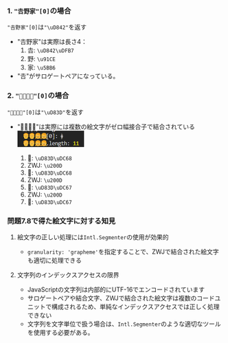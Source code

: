 ### 1. `"𠮷野家"[0]`の場合

`"𠮷野家"[0]`は`"\uD842"`を返す

- "𠮷野家"は実際は長さ4：
  1. 𠮷: `\uD842\uDFB7`
  2. 野: `\u91CE`
  3. 家: `\u5BB6`
- "𠮷"がサロゲートペアになっている。

### 2. `"👨‍👨‍👧‍👧"[0]`の場合

`"👨‍👨‍👧‍👧"[0]`は`"\uD83D"`を返す

- "👨‍👨‍👧‍👧"は実際には複数の絵文字がゼロ幅接合子で結合されている
  ![alt text](image.png)

  1. 👨: `\uD83D\uDC68`
  2. ZWJ: `\u200D`
  3. 👨: `\uD83D\uDC68`
  4. ZWJ: `\u200D`
  5. 👧: `\uD83D\uDC67`
  6. ZWJ: `\u200D`
  7. 👧: `\uD83D\uDC67`

### 問題7.8で得た絵文字に対する知見

1. 絵文字の正しい処理には`Intl.Segmenter`の使用が効果的

   - `granularity: 'grapheme'`を指定することで、ZWJで結合された絵文字も適切に処理できる

2. 文字列のインデックスアクセスの限界
   - JavaScriptの文字列は内部的にUTF-16でエンコードされています
   - サロゲートペアや結合文字、ZWJで結合された絵文字は複数のコードユニットで構成されるため、単純なインデックスアクセスでは正しく処理できない
   - 文字列を文字単位で扱う場合は、`Intl.Segmenter`のような適切なツールを使用する必要がある。
